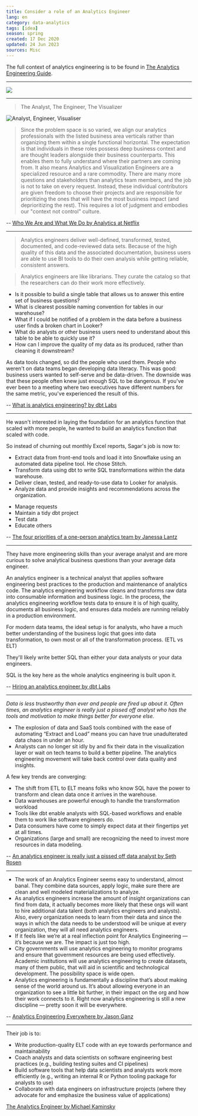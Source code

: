```yaml
---
title: Consider a role of an Analytics Engineer
lang: en
category: data-analytics
tags: [idea]
season: spring
created: 17 Dec 2020
updated: 24 Jun 2023
sources: Misc
---
```


The full context of analytics engineering is to be found in [The Analytics Engineering Guide](https://www.getdbt.com/analytics-engineering/).

---

![](../__files/three-data-roles.png)

---

> The Analyst, The Engineer, The Visualizer

![Analyst, Engineer, Visualiser](https://miro.medium.com/max/2720/1*Pm_2Ai349Qh0W-caNQ9agQ.png)

> Since the problem space is so varied, we align our analytics professionals with the listed business area verticals rather than organizing them within a single functional horizontal. The expectation is that individuals in these roles possess deep business context and are thought leaders alongside their business counterparts. This enables them to fully understand where their partners are coming from. It also means Analytics and Visualization Engineers are a specialized resource and a rare commodity. There are many more questions and stakeholders than analytics team members, and the job is not to take on every request. Instead, these individual contributors are given freedom to choose their projects and are responsible for prioritizing the ones that will have the most business impact (and deprioritizing the rest). This requires a lot of judgment and embodies our "context not control" culture.

-- [Who We Are and What We Do by Analytics at Netflix](https://netflixtechblog.com/analytics-at-netflix-who-we-are-and-what-we-do-7d9c08fe6965)

---

> Analytics engineers deliver well-defined, transformed, tested, documented, and code-reviewed data sets. Because of the high quality of this data and the associated documentation, business users are able to use BI tools to do their own analysis while getting reliable, consistent answers.

> Analytics engineers are like librarians. They curate the catalog so that the researchers can do their work more effectively.

- Is it possible to build a single table that allows us to answer this entire set of business questions?
- What is clearest possible naming convention for tables in our warehouse?
- What if I could be notified of a problem in the data before a business user finds a broken chart in Looker?
- What do analysts or other business users need to understand about this table to be able to quickly use it?
- How can I improve the quality of my data as its produced, rather than cleaning it downstream?

As data tools changed, so did the people who used them. People who weren't on data teams began developing data literacy. This was good: business users wanted to self-serve and be data-driven. The downside was that these people often knew just enough SQL to be dangerous. If you've ever been to a meeting where two executives have different numbers for the same metric, you've experienced the result of this.

-- [What is analytics engineering? by dbt Labs](https://blog.getdbt.com/what-is-an-analytics-engineer/)

---

He wasn't interested in laying the foundation for an analytics function that scaled with more people, he wanted to build an analytics function that scaled with code.

So instead of churning out monthly Excel reports, Sagar's job is now to:

* Extract data from front-end tools and load it into Snowflake using an automated data pipeline tool. He chose Stitch.
* Transform data using dbt to write SQL transformations within the data warehouse.
* Deliver clean, tested, and ready-to-use data to Looker for analysis.
* Analyze data and provide insights and recommendations across the organization.

- Manage requests
- Maintain a tidy dbt project
- Test data
- Educate others

-- [The four priorities of a one-person analytics team by Janessa Lantz](https://blog.getdbt.com/the-four-priorities-of-an-analytics-team-of-one-lessons-from-lola-com/)

---
They have more engineering skills than your average analyst and are more curious to solve analytical business questions than your average data engineer.

An analytics engineer is a technical analyst that applies software engineering best practices to the production and maintenance of analytics code. The analytics engineering workflow cleans and transforms raw data into consumable information and business logic. In the process, the analytics engineering workflow tests data to ensure it is of high quality, documents all business logic, and ensures data models are running reliably in a production environment.

For modern data teams, the ideal setup is for analysts, who have a much better understanding of the business logic that goes into data transformation, to own most or all of the transformation process. (ETL vs ELT)

They'll likely write better SQL than either your data analysts or your data engineers.

SQL is the key here as the whole analytics engineering is built upon it.

-- [Hiring an analytics engineer by dbt Labs](https://blog.getdbt.com/hiring-analytics-engineer/)

---

*Data is less trustworthy than ever and people are fired up about it. Often times, an analytics engineer is really just a pissed off analyst who has the tools and motivation to make things better for everyone else.*

* The explosion of data and SaaS tools combined with the ease of automating “Extract and Load” means you can have true unadulterated data chaos in under an hour.
* Analysts can no longer sit idly by and fix their data in the visualization layer or wait on tech teams to build a better pipeline. The analytics engineering movement will take back control over data quality and insights.

A few key trends are converging: 
* The shift from ETL to ELT means folks who know SQL have the power to transform and clean data once it arrives in the warehouse.
* Data warehouses are powerful enough to handle the transformation workload
* Tools like dbt enable analysts with SQL-based workflows and enable them to work like software engineers do.
* Data consumers have come to simply expect data at their fingertips yet at all times.
* Organizations (large and small) are recognizing the need to invest more resources in data modeling.

-- [An analytics engineer is really just a pissed off data analyst by Seth Rosen](https://www.hashpath.com/2020/12/an-analytics-engineer-is-really-just-a-pissed-off-data-analyst/)

---

* The work of an Analytics Engineer seems easy to understand, almost banal. They combine data sources, apply logic, make sure there are clean and well modeled materializations to analyze.
* As analytics engineers increase the amount of insight organizations can find from data, it actually becomes more likely that these orgs will want to hire additional data talent (both analytics engineers and analysts). Also, every organization needs to learn from their data and since the ways in which the data needs to be understood will be unique at every organization, they will all need analytics engineers.
* If it feels like we’re at a real inflection point for Analytics Engineering — it’s because we are. The impact is just too high.
* City governments will use analytics engineering to monitor programs and ensure that government resources are being used effectively. Academic institutions will use analytics engineering to create datasets, many of them public, that will aid in scientific and technological development. The possibility space is wide open.
* Analytics engineering is fundamentally a discipline that’s about making sense of the world around us. It’s about allowing everyone in an organization to see a little bit further, in their impact on the org and how their work connects to it. Right now analytics engineering is still a new discipline — pretty soon it will be everywhere.

-- [Analytics Engineering Everywhere by Jason Ganz](https://jasnonaz.medium.com/analytics-engineering-everywhere-d56f363da625)

---

Their job is to:

- Write production-quality ELT code with an eye towards performance and maintainability
- Coach analysts and data scientists on software engineering best practices (e.g., building testing suites and CI pipelines)
- Build software tools that help data scientists and analysts work more efficiently (e.g., writing an internal R or Python tooling package for analysts to use)
- Collaborate with data engineers on infrastructure projects (where they advocate for and emphasize the business value of applications)

[The Analytics Engineer by Michael Kaminsky](https://locallyoptimistic.com/post/analytics-engineer/)